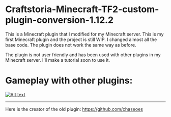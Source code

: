 # Craftstoria-Minecraft-TF2-custom-plugin-conversion-1.12.2

This is a Minecraft plugin that I modified for my Minecraft server. 
This is my first Minecraft plugin and the project is still WIP.
I changed almost all the base code. 
The plugin does not work the same way as before.


The plugin is not user friendly and has been used with other plugins in my Minecraft server.
I'll make a tutorial soon to use it.

# Gameplay with other plugins:
[![Alt text](https://i.imgur.com/0Vuxehw.png)](https://youtu.be/2lIhdZwuM_I)

------------------------------------------------------------------
Here is the creator of the old plugin: https://github.com/chaseoes
